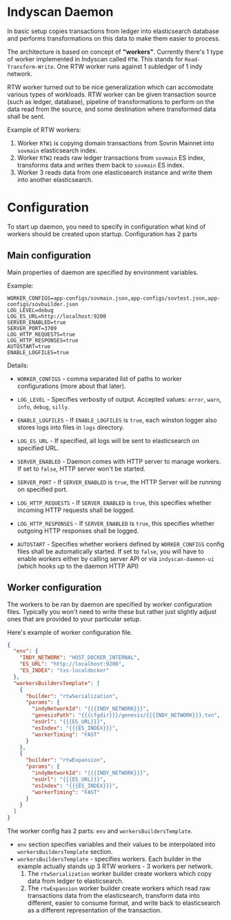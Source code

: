 # Indyscan Daemon
In basic setup copies transactions from ledger into elasticsearch database and performs
transformations on this data to make them easier to process.

The architecture is based on concept of **"workers"**. Currently there's 1 type of worker 
implemented in Indyscan called `RTW`. This stands for `Read-Transform-Write`.
One RTW worker runs against 1 subledger of 1 indy network. 

RTW worker turned out to be nice generalization which can accomodate various types of workloads.
RTW worker can be given transaction source (such as ledger, database), pipeline of 
transformations to perform on the data read from the source, and some destination 
where transformed data shall be sent. 
 
Example of RTW workers:
1. Worker `RTW1` is copying domain transactions from Sovrin Mainnet into `sovmain` elasticsearch
index.
2. Worker `RTW2` reads raw ledger transactions from `sovmain` ES index, transforms data and 
writes them back to `sovmain` ES index.
3. Worker 3 reads data from one elasticsearch instance and write them into another 
elasticsearch.   

# Configuration
To start up daemon, you need to specify in configuration what kind of workers should be 
created upon startup. Configuration has 2 parts

## Main configuration
Main properties of daemon are specified by environment variables. 

Example:
```
WORKER_CONFIGS=app-configs/sovmain.json,app-configs/sovtest.json,app-configs/sovbuilder.json
LOG_LEVEL=debug
LOG_ES_URL=http://localhost:9200
SERVER_ENABLED=true
SERVER_PORT=3709
LOG_HTTP_REQUESTS=true
LOG_HTTP_RESPONSES=true
AUTOSTART=true
ENABLE_LOGFILES=true
```

Details:
- `WORKER_CONFIGS` - comma separated list of paths to worker configurations (more about that later).

- `LOG_LEVEL` - Specifies verbosity of output. Accepted values: `error`, `warn`, `info`, `debug`, `silly`.

- `ENABLE_LOGFILES` - If `ENABLE_LOGFILES` is `true`, each winston logger also stores logs into files in `logs` directory.

- `LOG_ES_URL` - If specified, all logs will be sent to elasticsearch on specified URL.

- `SERVER_ENABLED` - Daemon comes with HTTP server to manage workers. If set to `false`, HTTP server won't be started.

- `SERVER_PORT` - If `SERVER_ENABLED` is `true`, the HTTP Server will be running on specified port.

- `LOG_HTTP_REQUESTS` - If `SERVER_ENABLED` is `true`, this specifies whether incoming HTTP requests shall be logged.

- `LOG_HTTP_RESPONSES` - If `SERVER_ENABLED` is `true`, this specifies whether outgoing HTTP responses shall be logged.

- `AUTOSTART` - Specifies whether workers defined by `WORKER_CONFIGS` config files shall be automatically started. If 
set to `false`, you will have to enable workers either by calling server API or via `indyscan-daemon-ui` 
(which hooks up to the daemon HTTP API)

## Worker configuration
The workers to be ran by daemon are specified by worker configuration files. Typically
you won't need to write these but rather just slightly adjust ones that are provided to your 
particular setup. 

Here's example of worker configuration file. 
```json
{
  "env": {
    "INDY_NETWORK": "HOST_DOCKER_INTERNAL",
    "ES_URL": "http://localhost:9200",
    "ES_INDEX": "txs-localdocker"
  },
  "workersBuildersTemplate": [
    {
      "builder": "rtwSerialization",
      "params": {
        "indyNetworkId": "{{{INDY_NETWORK}}}",
        "genesisPath": "{{{cfgdir}}}/genesis/{{{INDY_NETWORK}}}.txn",
        "esUrl": "{{{ES_URL}}}",
        "esIndex": "{{{ES_INDEX}}}",
        "workerTiming": "FAST"
      }
    },
    {
      "builder": "rtwExpansion",
      "params": {
        "indyNetworkId": "{{{INDY_NETWORK}}}",
        "esUrl": "{{{ES_URL}}}",
        "esIndex": "{{{ES_INDEX}}}",
        "workerTiming": "FAST"
      }
    }
  ]
}
```

The worker config has 2 parts: `env` and `workersBuildersTemplate`. 
- `env` section specifies variables and their values to be interpolated into 
`workersBuildersTemplate` section.
- `workersBuildersTemplate` - specifies workers. Each builder in the example 
actually stands up 3 RTW workers - 3 workers per network. 
  1. The `rtwSerialization` worker builder create workers which copy data 
  from ledger to elasticsearch.
  2. The `rtwExpansion` worker builder create workers which read raw transactions 
  data from the elasticsearch, transform data into different, easier to consume format,
  and write back to elasticsearch as a different representation of the transaction.
